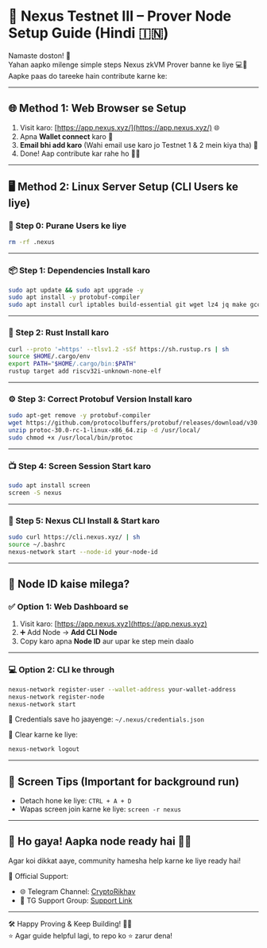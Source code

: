 
# 🚀 Nexus Testnet III – Prover Node Setup Guide (Hindi 🇮🇳)

Namaste doston! 🙏  
Yahan aapko milenge simple steps Nexus zkVM Prover banne ke liye 💻🔐  
Aapke paas do tareeke hain contribute karne ke:

---

## 🌐 Method 1: Web Browser se Setup

1. Visit karo: [https://app.nexus.xyz/](https://app.nexus.xyz/) 🌐  
2. Apna **Wallet connect** karo 🔗  
3. **Email bhi add karo** (Wahi email use karo jo Testnet 1 & 2 mein kiya tha) 📧  
4. Done! Aap contribute kar rahe ho 🧠💪  

---

## 🖥️ Method 2: Linux Server Setup (CLI Users ke liye)

### 🔁 Step 0: Purane Users ke liye
```bash
rm -rf .nexus
```

---

### 📦 Step 1: Dependencies Install karo
```bash
sudo apt update && sudo apt upgrade -y
sudo apt install -y protobuf-compiler
sudo apt install curl iptables build-essential git wget lz4 jq make gcc nano automake autoconf tmux htop nvme-cli pkg-config libssl-dev libleveldb-dev tar clang bsdmainutils ncdu unzip libleveldb-dev -y
```

---

### 🦀 Step 2: Rust Install karo
```bash
curl --proto '=https' --tlsv1.2 -sSf https://sh.rustup.rs | sh
source $HOME/.cargo/env
export PATH="$HOME/.cargo/bin:$PATH"
rustup target add riscv32i-unknown-none-elf
```

---

### ⚙️ Step 3: Correct Protobuf Version Install karo
```bash
sudo apt-get remove -y protobuf-compiler
wget https://github.com/protocolbuffers/protobuf/releases/download/v30.0-rc1/protoc-30.0-rc-1-linux-x86_64.zip
unzip protoc-30.0-rc-1-linux-x86_64.zip -d /usr/local/
sudo chmod +x /usr/local/bin/protoc
```

---

### 📺 Step 4: Screen Session Start karo
```bash
sudo apt install screen
screen -S nexus
```

---

### 🚀 Step 5: Nexus CLI Install & Start karo
```bash
sudo curl https://cli.nexus.xyz/ | sh
source ~/.bashrc
nexus-network start --node-id your-node-id
```

---

## 🧾 Node ID kaise milega?

### ✅ Option 1: Web Dashboard se
1. Visit karo: [https://app.nexus.xyz](https://app.nexus.xyz)  
2. ➕ Add Node → **Add CLI Node**  
3. Copy karo apna **Node ID** aur upar ke step mein daalo  

---

### 💻 Option 2: CLI ke through
```bash
nexus-network register-user --wallet-address your-wallet-address
nexus-network register-node
nexus-network start
```

📁 Credentials save ho jaayenge: `~/.nexus/credentials.json`

🧹 Clear karne ke liye:
```bash
nexus-network logout
```

---

## 🧠 Screen Tips (Important for background run)

- Detach hone ke liye: `CTRL + A + D`  
- Wapas screen join karne ke liye: `screen -r nexus`

---

## 🎉 Ho gaya! Aapka node ready hai 💪🚀

Agar koi dikkat aaye, community hamesha help karne ke liye ready hai!

📢 Official Support:

- 🌐 Telegram Channel: [CryptoRikhav](https://t.me/CryptoRikhav)  
- 💬 TG Support Group: [Support Link](https://t.me/+ljjr6Gd6XSZiNzM9)

---

🛠️ Happy Proving & Keep Building! 🔐🧱  
⭐ Agar guide helpful lagi, to repo ko ⭐ zarur dena!

